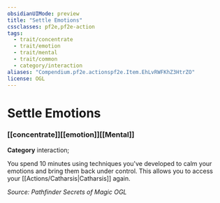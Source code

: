 ```yaml
---
obsidianUIMode: preview
title: "Settle Emotions"
cssclasses: pf2e,pf2e-action
tags:
  - trait/concentrate
  - trait/emotion
  - trait/mental
  - trait/common
  - category/interaction
aliases: "Compendium.pf2e.actionspf2e.Item.EhLvRWFKhZ3HtrZO"
license: OGL
---
```

# Settle Emotions

### [[concentrate]][[emotion]][[Mental]]

**Category** interaction; 




You spend 10 minutes using techniques you've developed to calm your emotions and bring them back under control. This allows you to access your [[Actions/Catharsis|Catharsis]] again.

*Source: Pathfinder Secrets of Magic*
*OGL*